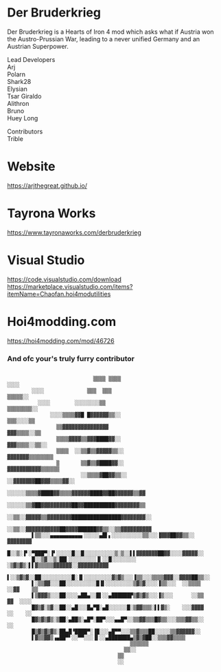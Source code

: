 # Der Bruderkrieg
Der Bruderkrieg is a Hearts of Iron 4 mod which asks what if Austria won the Austro-Prussian War, leading to a never unified Germany and an Austrian Superpower.


Lead Developers <br /> 
Arj <br />
Polarn <br />
Shark28 <br />
Elysian <br />
Tsar Giraldo <br />
Alithron <br />
Bruno <br />
Huey Long <br />


Contributors  <br />
Trible  <br />


# Website
https://arjthegreat.github.io/
 
# Tayrona Works
https://www.tayronaworks.com/derbruderkrieg

# Visual Studio
https://code.visualstudio.com/download <br />
https://marketplace.visualstudio.com/items?itemName=Chaofan.hoi4modutilities

# Hoi4modding.com 
https://hoi4modding.com/mod/46726

 


### And ofc your's truly furry contributor
```
                                 
                            ▒▒▒▒ ▒▒▒▒ ░░░░                                        
        ░░░░              ▒▒▒  ▒▒▒ ▒▒▒▒▒░░                                  
          ░░░░        ░░░░░░░░▒▒      ▒▒▒▒▒▒▒▒░░                            
              ░░░░▒▒▒▒▓▓█ █▓▓▓▓▓▓▒▒░░     ▒▒▒░░░░▒▒                        
                ▒▒▓▓▓▓▓▓▓▓▓▓▓▓▓▓▓         ▓▓▓▒▒▒▒░░▒▒                      
                ▒▒▒▒▓▓▓▓▒▒▓▓▓████▓▓░░      ▓▓▓▒▒▒▒░░▒▒░░                  
                ▒▒▒▒  ░░▒▒▓▒▒▓▓▓▓▓▒▒░░    ▓▓▓▓▓▓▓▒▒▒▒▒▒▒▒                
                ▒       ▒▒▓▒▒▓████▓▓░░    ▓▓▓▓▓▓▓▓▓▓▓▒▒▒▒▒▒              
                        ░░▒▒▒▒▓██▓▓▒▒░░  ░░▓▓▓▓▓▓▓██▓▓▓▒▒▒▒▓▓░░          
                    ░░░░░░▒▒▒▒▓████▓▓▒▒▒▒▓▓▓▓▓▓████▓▓██▓▓▓▓▓▓▒▒▓▓          
                      ░░░░░░▒▒▓██▓▓▓▓▓▓▓▓▓▓██▓▓██████████▓▓▓▓▓▓▓▓▒▒        
                      ░░▒▒░░▓▓▓▓▓▒▒▓▓▓▓▓▓▓▓████████████████▓▓▓▓▓▓▓▓░░      
                      ░░▒▒░░▓▓▓▓▓▓▓▓▓▓▓██▓▓▓▓██████▓▓▒▒░░▒▒▓▓▓▓▓▓▓▓▓▓      
        ▌▒▒░░░▄▄▄▄▄▄▄▄▄▄▖░░░░░▄█▌▖░░░░░░░░░░▒▒░░░▐▓▓▓██▓▓▒▒░░  ▓▓▓▓▓▓▓▓    
        █░░▒░▐▘░▀███▀░▐▘░░░░░█░░█░░░░░░░░░░▒░▒░░▌▌▓▓▓▓▓▓▓██▓▓░░░░▓▓▓▓▓░░  
        █░░▒▓░░▒░██▍░░░░░░░░░▐▍░░█░░░░░░░░ ░▒▓▒▓▒░▌▌▓▒▒▒▒▒▓▓▓▓▓▓░░▓▓▓▓▓▓▓▓▓▓  
        ▌░░▒▓▒▓░░██░░░░░░░░░░█░▐▌░░░░░░░░░▓▒▓▒░░░▐▒▒░░░▒▒▒▒▓▓▓░░▓▓▓▓██▒▒░░
        ▌░▒▒▓▓░░░██░░░░░░░░░░█▐▌░░░░░░░░░▒▓▒▓░░░░▐▒▒░░░  ░░▒▒▒▒  ░░▓▓    ▒▒
        ▌▒▓▓▓▒░░░██░░░░▄██▄░░█▌░░▄██████▛▒▓▒▓▒░░░▐▒░░░      ░░▒▒    ▓▓  ░░░░
        █▓▒▓░▒▓░░██░░▄█░░░█▄▀█░▄█░░░░░░█░▒▓▓▒▒▒░▌▌▓▒░    ░░░▓▓▓▓    ░░    ░░
        █▓▒▓▒▓▒░▒██░▄██▒░▄█▀░██▀░░░▄▄█▀░░▒▒▓▓▒▒▒█▓▒▒░░░▒▒▒▓▓▒▒░░      ░░    
        █▒▓▒▓▒▓▒░██▄█▝████▀░▐█░░░▄█▀▀░░░▒▒▓▒▒▒██░░░░░▒▒▓▓▓▓▓▓░░
        ▌▓▒▒▓▓▒▗▄██▀▘░░▀▀░░░▐▌░░▄███████▄▒▓▒▓██░░▒▒▒▓▓▒▒▒▒    
                                        ▒▒▒▒▒▒             
                                      ▒▒░░                          
                                    ▒▒                              
                                    ░░                              
```
